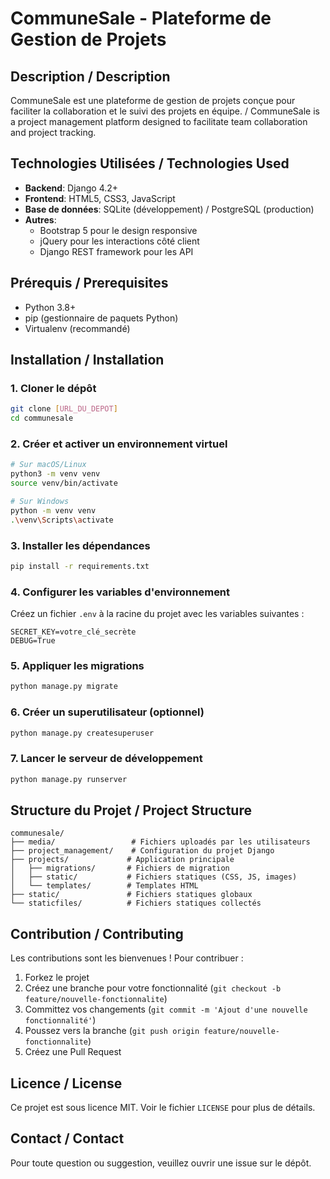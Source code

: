 # CommuneSale - Plateforme de Gestion de Projets

## Description / Description
CommuneSale est une plateforme de gestion de projets conçue pour faciliter la collaboration et le suivi des projets en équipe. / CommuneSale is a project management platform designed to facilitate team collaboration and project tracking.

## Technologies Utilisées / Technologies Used
- **Backend**: Django 4.2+
- **Frontend**: HTML5, CSS3, JavaScript
- **Base de données**: SQLite (développement) / PostgreSQL (production)
- **Autres**: 
  - Bootstrap 5 pour le design responsive
  - jQuery pour les interactions côté client
  - Django REST framework pour les API

## Prérequis / Prerequisites
- Python 3.8+
- pip (gestionnaire de paquets Python)
- Virtualenv (recommandé)

## Installation / Installation

### 1. Cloner le dépôt
```bash
git clone [URL_DU_DEPOT]
cd communesale
```

### 2. Créer et activer un environnement virtuel
```bash
# Sur macOS/Linux
python3 -m venv venv
source venv/bin/activate

# Sur Windows
python -m venv venv
.\venv\Scripts\activate
```

### 3. Installer les dépendances
```bash
pip install -r requirements.txt
```

### 4. Configurer les variables d'environnement
Créez un fichier `.env` à la racine du projet avec les variables suivantes :
```
SECRET_KEY=votre_clé_secrète
DEBUG=True
```

### 5. Appliquer les migrations
```bash
python manage.py migrate
```

### 6. Créer un superutilisateur (optionnel)
```bash
python manage.py createsuperuser
```

### 7. Lancer le serveur de développement
```bash
python manage.py runserver
```

## Structure du Projet / Project Structure
```
communesale/
├── media/                 # Fichiers uploadés par les utilisateurs
├── project_management/    # Configuration du projet Django
├── projects/             # Application principale
│   ├── migrations/       # Fichiers de migration
│   ├── static/           # Fichiers statiques (CSS, JS, images)
│   └── templates/        # Templates HTML
├── static/               # Fichiers statiques globaux
└── staticfiles/          # Fichiers statiques collectés
```

## Contribution / Contributing
Les contributions sont les bienvenues ! Pour contribuer :
1. Forkez le projet
2. Créez une branche pour votre fonctionnalité (`git checkout -b feature/nouvelle-fonctionnalite`)
3. Committez vos changements (`git commit -m 'Ajout d'une nouvelle fonctionnalité'`)
4. Poussez vers la branche (`git push origin feature/nouvelle-fonctionnalite`)
5. Créez une Pull Request

## Licence / License
Ce projet est sous licence MIT. Voir le fichier `LICENSE` pour plus de détails.

## Contact / Contact
Pour toute question ou suggestion, veuillez ouvrir une issue sur le dépôt.
